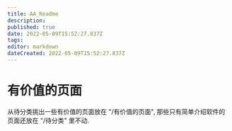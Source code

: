 ```yaml
---
title: AA_Readme
description: 
published: true
date: 2022-05-09T15:52:27.837Z
tags: 
editor: markdown
dateCreated: 2022-05-09T15:52:27.837Z
---
```


# 有价值的页面
从待分类挑出一些有价值的页面放在 "/有价值的页面", 那些只有简单介绍软件的页面还放在 "/待分类" 里不动.
